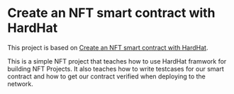 # Create an NFT smart contract with HardHat

This project is based on [Create an NFT smart contract with HardHat](https://learn.figment.io/tutorials/create-nft-smart-contract-with-hardhat). 

This is a simple NFT project that teaches how to use HardHat framwork for building NFT Projects. It also teaches how to write testcases for our smart contract and how to get our contract verified when deploying to the network.
